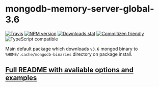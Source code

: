 # mongodb-memory-server-global-3.6

[![Travis](https://img.shields.io/travis/nodkz/mongodb-memory-server-global-3.6.svg)](https://travis-ci.org/nodkz/mongodb-memory-server-global-3.6)
[![NPM version](https://img.shields.io/npm/v/mongodb-memory-server-global-3.6.svg)](https://www.npmjs.com/package/mongodb-memory-server-global-3.6)
[![Downloads stat](https://img.shields.io/npm/dt/mongodb-memory-server-global-3.6.svg)](http://www.npmtrends.com/mongodb-memory-server-global-3.6)
[![Commitizen friendly](https://img.shields.io/badge/commitizen-friendly-brightgreen.svg)](http://commitizen.github.io/cz-cli/)
![TypeScript compatible](https://img.shields.io/badge/typescript-compatible-brightgreen.svg)

Main default package which downloads `v3.6` mongod binary to `%HOME/.cache/mongodb-binaries` directory on package install.

## [Full README with avaliable options and examples](../../README.md)
